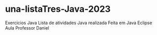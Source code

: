 # una-listaTres-Java-2023
Exercicios Java
Lista de atividades Java realizada
Feita em Java
Eclipse
Aula Professor Daniel
